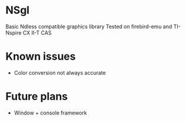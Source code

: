# NSgl
Basic Ndless compatible graphics library
Tested on firebird-emu and TI-Nspire CX II-T CAS

# Known issues
- Color conversion not always accurate

# Future plans
- Window + console framework
